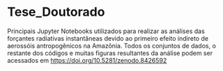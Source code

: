 # Tese_Doutorado
Principais Jupyter Notebooks utilizados para realizar as análises das forçantes radiativas instantâneas devido ao primeiro efeito indireto de aerossóis antropogênicos na Amazônia. Todos os conjuntos de dados, o restante dos códigos e muitas figuras resultantes da análise podem ser acessados em https://doi.org/10.5281/zenodo.8426592
